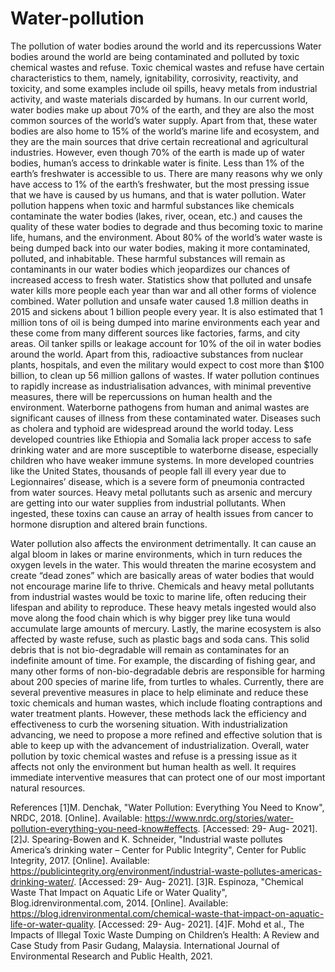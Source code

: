 # Water-pollution
The pollution of water bodies around the world and its repercussions
Water bodies around the world are being contaminated and polluted by toxic chemical
wastes and refuse. Toxic chemical wastes and refuse have certain characteristics to
them, namely, ignitability, corrosivity, reactivity, and toxicity, and some examples include
oil spills, heavy metals from industrial activity, and waste materials discarded by
humans.
In our current world, water bodies make up about 70% of the earth, and they are also
the most common sources of the world’s water supply. Apart from that, these water
bodies are also home to 15% of the world’s marine life and ecosystem, and they are the
main sources that drive certain recreational and agricultural industries. However, even
though 70% of the earth is made up of water bodies, human’s access to drinkable water
is finite. Less than 1% of the earth’s freshwater is accessible to us. There are many
reasons why we only have access to 1% of the earth’s freshwater, but the most
pressing issue that we have is caused by us humans, and that is water pollution.
Water pollution happens when toxic and harmful substances like chemicals contaminate
the water bodies (lakes, river, ocean, etc.) and causes the quality of these water bodies
to degrade and thus becoming toxic to marine life, humans, and the environment. About
80% of the world’s water waste is being dumped back into our water bodies, making it
more contaminated, polluted, and inhabitable. These harmful substances will remain as
contaminants in our water bodies which jeopardizes our chances of increased access to
fresh water.
Statistics show that polluted and unsafe water kills more people each year than war and
all other forms of violence combined. Water pollution and unsafe water caused 1.8
million deaths in 2015 and sickens about 1 billion people every year. It is also estimated
that 1 million tons of oil is being dumped into marine environments each year and these
come from many different sources like factories, farms, and city areas. Oil tanker spills
or leakage account for 10% of the oil in water bodies around the world. Apart from this,
radioactive substances from nuclear plants, hospitals, and even the military would
expect to cost more than $100 billion, to clean up 56 million gallons of wastes.
If water pollution continues to rapidly increase as industrialisation advances, with
minimal preventive measures, there will be repercussions on human health and the
environment. Waterborne pathogens from human and animal wastes are significant
causes of illness from these contaminated water. Diseases such as cholera and typhoid 
are widespread around the world today. Less developed countries like Ethiopia and
Somalia lack proper access to safe drinking water and are more susceptible to
waterborne disease, especially children who have weaker immune systems. In more
developed countries like the United States, thousands of people fall ill every year due to
Legionnaires’ disease, which is a severe form of pneumonia contracted from water
sources. Heavy metal pollutants such as arsenic and mercury are getting into our water
supplies from industrial pollutants. When ingested, these toxins can cause an array of
health issues from cancer to hormone disruption and altered brain functions.

Water pollution also affects the environment detrimentally. It can cause an algal bloom
in lakes or marine environments, which in turn reduces the oxygen levels in the water.
This would threaten the marine ecosystem and create “dead zones” which are basically
areas of water bodies that would not encourage marine life to thrive. Chemicals and
heavy metal pollutants from industrial wastes would be toxic to marine life, often
reducing their lifespan and ability to reproduce. These heavy metals ingested would
also move along the food chain which is why bigger prey like tuna would accumulate
large amounts of mercury. Lastly, the marine ecosystem is also affected by waste
refuse, such as plastic bags and soda cans. This solid debris that is not bio-degradable
will remain as contaminates for an indefinite amount of time. For example, the
discarding of fishing gear, and many other forms of non-bio-degradable debris are
responsible for harming about 200 species of marine life, from turtles to whales.
Currently, there are several preventive measures in place to help eliminate and reduce
these toxic chemicals and human wastes, which include floating contraptions and water
treatment plants. However, these methods lack the efficiency and effectiveness to curb
the worsening situation. With industrialization advancing, we need to propose a more
refined and effective solution that is able to keep up with the advancement of
industrialization.
Overall, water pollution by toxic chemical wastes and refuse is a pressing issue as it
affects not only the environment but human health as well. It requires immediate
interventive measures that can protect one of our most important natural resources.


References
[1]M. Denchak, "Water Pollution: Everything You Need to Know", NRDC, 2018. [Online].
Available: https://www.nrdc.org/stories/water-pollution-everything-you-need-know#effects.
[Accessed: 29- Aug- 2021].
[2]J. Spearing-Bowen and K. Schneider, "Industrial waste pollutes America’s drinking water –
Center for Public Integrity", Center for Public Integrity, 2017. [Online]. Available:
https://publicintegrity.org/environment/industrial-waste-pollutes-americas-drinking-water/.
[Accessed: 29- Aug- 2021].
[3]R. Espinoza, "Chemical Waste That Impact on Aquatic Life or Water Quality",
Blog.idrenvironmental.com, 2014. [Online]. Available:
https://blog.idrenvironmental.com/chemical-waste-that-impact-on-aquatic-life-or-water-quality.
[Accessed: 29- Aug- 2021].
[4]F. Mohd et al., The Impacts of Illegal Toxic Waste Dumping on Children’s Health: A Review
and Case Study from Pasir Gudang, Malaysia. International Journal of Environmental Research
and Public Health, 2021.
